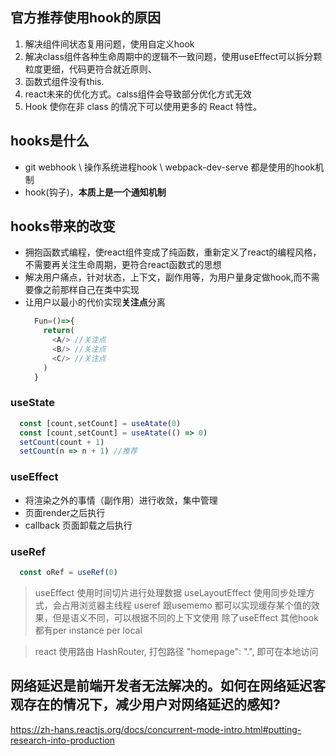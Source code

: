 ## 官方推荐使用hook的原因
  1. 解决组件间状态复用问题，使用自定义hook
  2. 解决class组件各种生命周期中的逻辑不一致问题，使用useEffect可以拆分颗粒度更细，代码更符合就近原则、
  3. 函数式组件没有this. 
  4. react未来的优化方式。calss组件会导致部分优化方式无效 
  5. Hook 使你在非 class 的情况下可以使用更多的 React 特性。

## hooks是什么
  * git webhook \ 操作系统进程hook \ webpack-dev-serve 都是使用的hook机制
  * hook(钩子)，**本质上是一个通知机制**

## hooks带来的改变
  * 拥抱函数式编程，使react组件变成了纯函数，重新定义了react的编程风格，不需要再关注生命周期，更符合react函数式的思想
  * 解决用户痛点，针对状态，上下文，副作用等，为用户量身定做hook,而不需要像之前那样自己在类中实现
  * 让用户以最小的代价实现**关注点**分离
    ```javascript
      Fun=()=>{
        return(
          <A/> //关注点
          <B/> //关注点
          <C/> //关注点
        )
      }
    ```

### useState
  ```javascript
    const [count,setCount] = useAtate(0)
    const [count,setCount] = useAtate(() => 0)
    setCount(count + 1)
    setCount(n => n + 1) //推荐
  ```

### useEffect
  * 将渲染之外的事情（副作用）进行收敛，集中管理
  * 页面render之后执行
  * callback 页面卸载之后执行

### useRef
  ```javascript
    const oRef = useRef(0)
  ```
> useEffect 使用时间切片进行处理数据
> useLayoutEffect 使用同步处理方式，会占用浏览器主线程
> useref 跟usememo 都可以实现缓存某个值的效果，但是语义不同，可以根据不同的上下文使用
> 除了useEffect 其他hook都有per instance per local

> react 使用路由 HashRouter, 打包路径  "homepage": ".", 即可在本地访问

## 网络延迟是前端开发者无法解决的。如何在网络延迟客观存在的情况下，减少用户对网络延迟的感知?

 https://zh-hans.reactjs.org/docs/concurrent-mode-intro.html#putting-research-into-production
